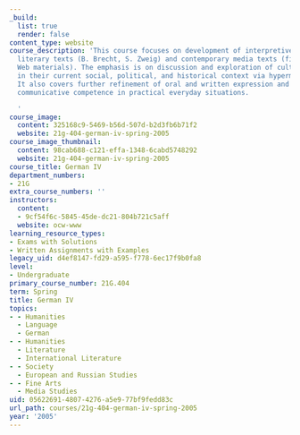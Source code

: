 ```yaml
---
_build:
  list: true
  render: false
content_type: website
course_description: 'This course focuses on development of interpretive skills, using
  literary texts (B. Brecht, S. Zweig) and contemporary media texts (film, TV broadcasts,
  Web materials). The emphasis is on discussion and exploration of cultural topics
  in their current social, political, and historical context via hypermedia documentaries.
  It also covers further refinement of oral and written expression and expansion of
  communicative competence in practical everyday situations.

  '
course_image:
  content: 325168c9-5469-b56d-507d-b2d3fb6b71f2
  website: 21g-404-german-iv-spring-2005
course_image_thumbnail:
  content: 98cab688-c121-effa-1348-6cabd5748292
  website: 21g-404-german-iv-spring-2005
course_title: German IV
department_numbers:
- 21G
extra_course_numbers: ''
instructors:
  content:
  - 9cf54f6c-5845-45de-dc21-804b721c5aff
  website: ocw-www
learning_resource_types:
- Exams with Solutions
- Written Assignments with Examples
legacy_uid: d4ef8147-fd29-a595-f778-6ec17f9b0fa8
level:
- Undergraduate
primary_course_number: 21G.404
term: Spring
title: German IV
topics:
- - Humanities
  - Language
  - German
- - Humanities
  - Literature
  - International Literature
- - Society
  - European and Russian Studies
- - Fine Arts
  - Media Studies
uid: 05622691-4807-4276-a5e9-77bf9fedd83c
url_path: courses/21g-404-german-iv-spring-2005
year: '2005'
---
```

